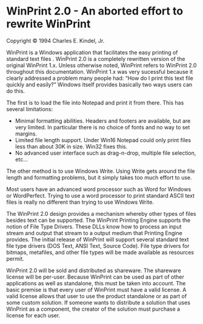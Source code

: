 # WinPrint 2.0 - An aborted effort to rewrite WinPrint

Copyright © 1994 Charles E. Kindel, Jr.

WinPrint is a Windows application that facilitates the easy printing of standard text files . WinPrint 2.0 is a completely rewritten version of the original WinPrint 1.x. Unless otherwise noted, WinPrint refers to WinPrint 2.0 throughout this documentation.
WinPrint 1.x was very sucessful because it clearly addressed a problem many people had: “How do I print this text file quickly and easily?” Windows itself provides basically two ways users can do this. 

The first is to load the file into Notepad and print it from there. This has several limitations:

* Minimal formatting abilities. Headers and footers are available, but are very limited. In particular there is no choice of fonts and no way to set margins.
* Limited file length support. Under Win16 Notepad could only print files less than about 30K in size. Win32 fixes this.
* No advanced user interface such as drag-n-drop, multiple file selection, etc...

The other method is to use Windows Write. Using Write gets around the file length and formatting problems, but it simply takes too much effort to use.

Most users have an advanced word processor such as Word for Windows or WordPerfect. Trying to use a word processor to print standard ASCII text files is really no different than trying to use Windows Write.

The WinPrint 2.0 design provides a mechanism whereby other types of files besides text can be supported. The WinPrint Printing Engine supports the notion of File Type Drivers. These DLLs know how to process an input stream and output that stream to a output medium that Printing Engine provides. The initial release of WinPrint will support several standard text file type drivers (DOS Text, ANSI Text, Source Code). File type drivers for bitmaps, metafiles, and other file types will be made available as resources permit.

WinPrint 2.0  will be sold and distributed as shareware. The shareware license will be per-user. Because WinPrint can be used as part of other applications as well as standalone, this must be taken into account. The basic premise is that every user of WinPrint must have a valid license. A valid license allows that user to use the product standalone or as part of some custom solution. If someone wants to distribute a solution that uses WinPrint as a component, the creator of the solution must purchase a license for each user. 
